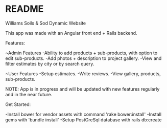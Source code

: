 # README

Williams Soils & Sod Dynamic Website

This app was made with an Angular front end + Rails backend.


Features:

~Admin Features
  -Ability to add products + sub-products, with option to edit sub-products.
  -Add photos + description to project gallery.
  -View and filter estimates by city or by search query.

~User Features
  -Setup estimates.
  -Write reviews.
  -View gallery, products, sub-products.

NOTE: App is in progress and will be updated with new features regularly and in the near future.  


Get Started:

-Install bower for vendor assets with command 'rake bower:install'
-Install gems with 'bundle install'
-Setup PostGreSql database with rails db:create
